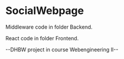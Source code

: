 # SocialWebpage
Middleware code in folder Backend.

React code in folder Frontend.


--DHBW project in course Webengineering II--

